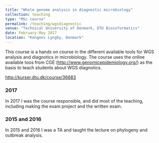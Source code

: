 ```yaml
---
title: "Whole genome analysis in diagnostic microbiology"
collection: teaching
type: "MSc course"
permalink: /teaching/wgsdiagnostic
venue: "Technical University of Denmark, DTU Bioinformatics"
date: February-May 2017
location: "Kongens Lyngby, Denmark"
---
```


This course is a hands on course in the different available tools for WGS analysis and diagnotics in microbiology. The course uses the online available toos from CGE (<http://www.genomicepidemiology.org/>) as the basis to teach students about WGS diagnotics.

<http://kurser.dtu.dk/course/36683>

### 2017

In 2017 I was the course responsible, and did most of the teaching, including making the exam project and the written exam.

### 2015 and 2016

In 2015 and 2016 I was a TA and taught the lecture on phylogeny and outbreak analysis.


